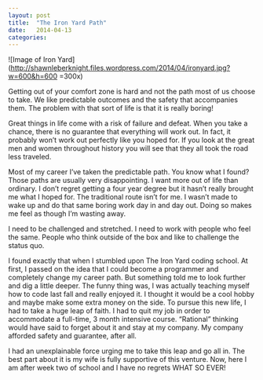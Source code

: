 ```yaml
---
layout: post
title:  "The Iron Yard Path"
date:   2014-04-13 
categories: 
---
```


![Image of Iron Yard](http://shawnleberknight.files.wordpress.com/2014/04/ironyard.jpg?w=600&h=600 =300x)

Getting out of your comfort zone is hard and not the path most of us choose to take. We like predictable outcomes and the safety that accompanies them. The problem with that sort of life is that it is really boring!

Great things in life come with a risk of failure and defeat. When you take a chance, there is no guarantee that everything will work out. In fact, it probably won’t work out perfectly like you hoped for. If you look at the great men and women throughout history you will see that they all took the road less traveled.

Most of my career I’ve taken the predictable path. You know what I found? Those paths are usually very disappointing. I want more out of life than ordinary. I don’t regret getting a four year degree but it hasn’t really brought me what I hoped for. The traditional route isn’t for me. I wasn’t made to wake up and do that same boring work day in and day out. Doing so makes me feel as though I’m wasting away.

I need to be challenged and stretched. I need to work with people who feel the same. People who think outside of the box and like to challenge the status quo.

I found exactly that when I stumbled upon The Iron Yard coding school. At first, I passed on the idea that I could become a programmer and completely change my career path. But something told me to look further and dig a little deeper. The funny thing was, I was actually teaching myself how to code last fall and really enjoyed it. I thought it would be a cool hobby and maybe make some extra money on the side. To pursue this new life, I had to take a huge leap of faith. I had to quit my job in order to accommodate a full-time, 3 month intensive course. “Rational” thinking would have said to forget about it and stay at my company. My company afforded safety and guarantee, after all.

I had an unexplainable force urging me to take this leap and go all in. The best part about it is my wife is fully supportive of this venture. Now, here I am after week two of school and I have no regrets WHAT SO EVER!